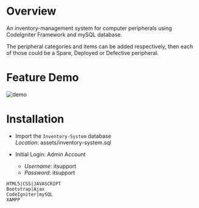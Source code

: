 # Overview
An inventory-management system for computer peripherals using CodeIgniter Framework and mySQL database.      
        
The peripheral categories and items can be added respectively, then each of those could be a Spare, Deployed or Defective peripheral.
     
# Feature Demo
![demo](demo.gif)   
      
# Installation
- Import the `Inventory-System` database     
_Location_: assets/inventory-system.sql
	
- Initial Login: Admin Account 
    - _Username_: itsupport
    - _Password_: itsupport


```
HTML5|CSS|JAVASCRIPT
Bootstrap|Ajax
CodeIgniter|mySQL
XAMPP
```




